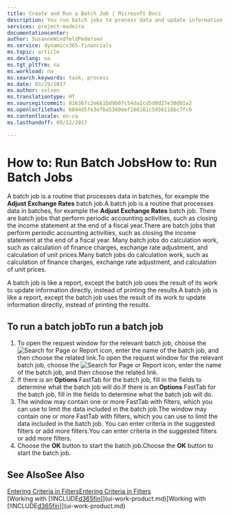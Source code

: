 ```yaml
---
title: Create and Run a Batch Job | Microsoft Docs
description: You run batch jobs to process data and update information, for example, to do periodic accounting activities, or to do calculations.
services: project-madeira
documentationcenter: 
author: SusanneWindfeldPedersen
ms.service: dynamics365-financials
ms.topic: article
ms.devlang: na
ms.tgt_pltfrm: na
ms.workload: na
ms.search.keywords: task, process
ms.date: 03/29/2017
ms.author: solsen
ms.translationtype: HT
ms.sourcegitcommit: 81636fc2e661bd9b07c54da1cd5d0d27e30d01a2
ms.openlocfilehash: 6844d5fe3efba5349eef166161c5956116bc7fc0
ms.contentlocale: en-ca
ms.lasthandoff: 09/22/2017

---
```

# <a name="how-to-run-batch-jobs"></a><span data-ttu-id="faabc-103">How to: Run Batch Jobs</span><span class="sxs-lookup"><span data-stu-id="faabc-103">How to: Run Batch Jobs</span></span>
<span data-ttu-id="faabc-104">A batch job is a routine that processes data in batches, for example the **Adjust Exchange Rates** batch job.</span><span class="sxs-lookup"><span data-stu-id="faabc-104">A batch job is a routine that processes data in batches, for example the **Adjust Exchange Rates** batch job.</span></span> <span data-ttu-id="faabc-105">There are batch jobs that perform periodic accounting activities, such as closing the income statement at the end of a fiscal year.</span><span class="sxs-lookup"><span data-stu-id="faabc-105">There are batch jobs that perform periodic accounting activities, such as closing the income statement at the end of a fiscal year.</span></span> <span data-ttu-id="faabc-106">Many batch jobs do calculation work, such as calculation of finance charges, exchange rate adjustment, and calculation of unit prices.</span><span class="sxs-lookup"><span data-stu-id="faabc-106">Many batch jobs do calculation work, such as calculation of finance charges, exchange rate adjustment, and calculation of unit prices.</span></span>

<span data-ttu-id="faabc-107">A batch job is like a report, except the batch job uses the result of its work to update information directly, instead of printing the results.</span><span class="sxs-lookup"><span data-stu-id="faabc-107">A batch job is like a report, except the batch job uses the result of its work to update information directly, instead of printing the results.</span></span>

## <a name="to-run-a-batch-job"></a><span data-ttu-id="faabc-108">To run a batch job</span><span class="sxs-lookup"><span data-stu-id="faabc-108">To run a batch job</span></span>
1. <span data-ttu-id="faabc-109">To open the request window for the relevant batch job, choose the ![Search for Page or Report](media/ui-search/search_small.png "Search for Page or Report icon") icon, enter the name of the batch job, and then choose the related link.</span><span class="sxs-lookup"><span data-stu-id="faabc-109">To open the request window for the relevant batch job, choose the ![Search for Page or Report](media/ui-search/search_small.png "Search for Page or Report icon") icon, enter the name of the batch job, and then choose the related link.</span></span>
2. <span data-ttu-id="faabc-110">If there is an **Options** FastTab for the batch job, fill in the fields to determine what the batch job will do.</span><span class="sxs-lookup"><span data-stu-id="faabc-110">If there is an **Options** FastTab for the batch job, fill in the fields to determine what the batch job will do.</span></span>
3. <span data-ttu-id="faabc-111">The window may contain one or more FastTab with filters, which you can use to limit the data included in the batch job.</span><span class="sxs-lookup"><span data-stu-id="faabc-111">The window may contain one or more FastTab with filters, which you can use to limit the data included in the batch job.</span></span> <span data-ttu-id="faabc-112">You can enter criteria in the suggested filters or add more filters.</span><span class="sxs-lookup"><span data-stu-id="faabc-112">You can enter criteria in the suggested filters or add more filters.</span></span>
4. <span data-ttu-id="faabc-113">Choose the **OK** button to start the batch job.</span><span class="sxs-lookup"><span data-stu-id="faabc-113">Choose the **OK** button to start the batch job.</span></span>

## <a name="see-also"></a><span data-ttu-id="faabc-114">See Also</span><span class="sxs-lookup"><span data-stu-id="faabc-114">See Also</span></span>
[<span data-ttu-id="faabc-115">Entering Criteria in Filters</span><span class="sxs-lookup"><span data-stu-id="faabc-115">Entering Criteria in Filters</span></span>](ui-enter-criteria-filters.md)  
<span data-ttu-id="faabc-116">[Working with [!INCLUDE[d365fin](includes/d365fin_md.md)]](ui-work-product.md)</span><span class="sxs-lookup"><span data-stu-id="faabc-116">[Working with [!INCLUDE[d365fin](includes/d365fin_md.md)]](ui-work-product.md)</span></span>

